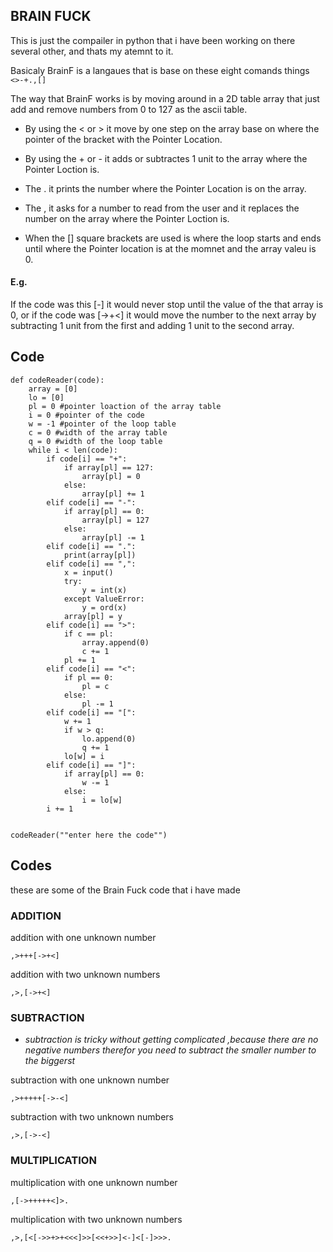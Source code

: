 ## BRAIN FUCK
This is just the compailer in python that i have been working on there several other, and thats my atemnt to it.

Basicaly BrainF is a langaues that is base on these eight comands things `<>-+.,[]`

The way that BrainF works is by moving around in a 2D table array that just add and remove numbers from 0 to 127 as the ascii table.

* By using the < or > it move by one step on the array base on where the pointer of the bracket with the Pointer Location.

* By using the + or - it adds or subtractes 1 unit to the array where the Pointer Loction is.

* The . it prints the number where the Pointer  Location is on the array.

* The , it asks for a number to read from the user and it replaces the number on the array where the Pointer Loction is.

* When the [] square brackets are used is where the loop starts and ends until where the Pointer location is at the momnet and the array valeu is 0. 

#### E.g.
If the code was this [-] it would never stop until the value of the that array is 0, or if the code was [->+<] it would move the number to the next array by subtracting 1 unit from the first and adding 1 unit to the second array.


## Code
```
def codeReader(code):
    array = [0] 
    lo = [0] 
    pl = 0 #pointer loaction of the array table
    i = 0 #pointer of the code 
    w = -1 #pointer of the loop table
    c = 0 #width of the array table
    q = 0 #width of the loop table 
    while i < len(code):
        if code[i] == "+":
            if array[pl] == 127:
                array[pl] = 0
            else:
                array[pl] += 1
        elif code[i] == "-":
            if array[pl] == 0:
                array[pl] = 127
            else:
                array[pl] -= 1
        elif code[i] == ".":
            print(array[pl])
        elif code[i] == ",":
            x = input()
            try:
                y = int(x)
            except ValueError:
                y = ord(x)
            array[pl] = y
        elif code[i] == ">":
            if c == pl:
                array.append(0)
                c += 1
            pl += 1
        elif code[i] == "<":
            if pl == 0:
                pl = c
            else:
                pl -= 1
        elif code[i] == "[":
            w += 1
            if w > q:
                lo.append(0)
                q += 1
            lo[w] = i
        elif code[i] == "]":
            if array[pl] == 0:
                w -= 1
            else:
                i = lo[w]
        i += 1


codeReader(""enter here the code"")
```
## Codes

these are some of the Brain Fuck code that i have made

### ADDITION

addition with one unknown number
```
,>+++[->+<]
```

addition with two unknown numbers
```
,>,[->+<]
```
### SUBTRACTION

* *subtraction is tricky without getting complicated ,because there are no negative numbers therefor you need to subtract the smaller number to the biggerst* 

subtraction with one unknown number
```
,>+++++[->-<]
```

subtraction with two unknown numbers
```
,>,[->-<]
```

### MULTIPLICATION

multiplication with one unknown number
```
,[->+++++<]>.
```

multiplication with two unknown numbers
```
,>,[<[->>+>+<<<]>>[<<+>>]<-]<[-]>>>.
```


